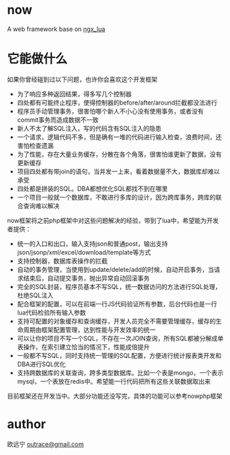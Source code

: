 now
===

A web framework base on <a href="https://github.com/chaoslawful/lua-nginx-module">ngx_lua</a>

它能做什么
===
如果你曾经碰到过以下问题，也许你会喜欢这个开发框架<br/>
<ul>
<li>为了响应多种返回结果，得多写几个控制器</li>
<li>四处都有可能终止程序，使得控制器的before/after/around拦截都没法进行</li>
<li>程序员手动管理事务，很害怕哪个新人不小心没有使用事务，或者没有commit事务而造成数据不一致</li>
<li>新人不太了解SQL注入，写的代码含有SQL注入的隐患</li>
<li>一个请求，逻辑代码不多，但是确有一堆的代码进行输入检查，浪费时间，还害怕检查遗漏</li>
<li>为了性能，存在大量业务缓存，分散在各个角落，很害怕谁更新了数据，没有更新缓存</li>
<li>项目四处都有带join的语句，当并发一上来，看着数据量不大，数据库却难以承受</li>
<li>四处都是拼装的SQL。DBA都想优化SQL都找不到在哪里</li>
<li>一个项目一般就一个数据库，不敢进行多库的设计，因为跨库事务，跨库的联合查询难以解决</li>
</ul>
now框架将之前php框架中对这些问题解决的经验，带到了lua中，希望能为开发者提供：<br/>
<ul>
<li>统一的入口和出口，输入支持json和普通post，输出支持json/jsonp/xml/excel/download/template等方式</li>
<li>支持控制器，数据库表操作的拦截</li>
<li>自动的事务管理，当使用到update/delete/add的时候，自动开启事务，当请求结束后，自动提交事务，抛出异常自动回滚事务</li>
<li>完全的SQL封装，程序员基本不写SQL，统一数据访问的方法进行SQL处理，杜绝SQL注入</li>
<li>配合框架的配置，可以在前端一行JS代码验证所有参数，后台代码也是一行lua代码检验所有输入参数</li>
<li>支持可配置的对象缓存和查询缓存，开发人员完全不需要管理缓存，缓存的生命周期由框架配置管理，达到性能与开发效率的统一</li>
<li>可以让你的项目不写一个SQL，不存在一次JOIN查询，所有SQL都被分解成单表操作，在索引建立恰当的情况下，性能成倍提升</li>
<li>一般都不写SQL，同时支持统一管理的SQL配置，方便进行统计报表类开发和DBA进行SQL优化</li>
<li>支持跨数据库的关联查询，跨多类型数据库。比如一个表是mongo，一个表示mysql，一个表放在redis中。希望能一行代码把所有这些关联数据取出来</li>
</ul>
目前框架还在开发当中。大部分功能还没写完，具体的功能可以参考nowphp框架

author
===
欧远宁 outrace@gmail.com